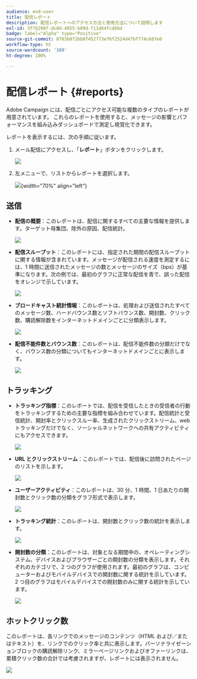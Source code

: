 ```yaml
---
audience: end-user
title: 配信レポート
description: 配信レポートへのアクセス方法と使用方法について説明します
exl-id: 3f76298f-dc0d-4055-b89d-f11d64fcd66d
badge: label="Alpha" type="Positive"
source-git-commit: 0703b872bb8f452773e76f2524d47bf774c687e0
workflow-type: ht
source-wordcount: '389'
ht-degree: 100%

---
```


# 配信レポート {#reports}


Adobe Campaign には、配信ごとにアクセス可能な複数のタイプのレポートが用意されています。 これらのレポートを使用すると、メッセージの影響とパフォーマンスを組み込みダッシュボードで測定し視覚化できます。

レポートを表示するには、次の手順に従います。

1. メール配信にアクセスし、「**レポート**」ボタンをクリックします。

   ![](assets/reporting.png)

1. 左メニューで、リストからレポートを選択します。

   ![](assets/reporting2.png){width="70%" align="left"}

## 送信

* **配信の概要**：このレポートは、配信に関するすべての主要な情報を提供します。ターゲット母集団、除外の原因、配信統計。

   ![](assets/reporting3.png)

* **配信スループット**：このレポートには、指定された期間の配信スループットに関する情報が含まれています。メッセージが配信される速度を測定するには、1 時間に送信されたメッセージの数とメッセージのサイズ（bps）が基準になります。次の例では、最初のグラフに正常な配信を青で、誤った配信をオレンジで示しています。

   ![](assets/reporting3bis.png)

* **ブロードキャスト統計情報**：このレポートは、処理および送信されたすべてのメッセージ数、ハードバウンス数とソフトバウンス数、開封数、クリック数、購読解除数をインターネットドメインごとに分類表示します。

   ![](assets/reporting4.png)

* **配信不能件数とバウンス数**：このレポートは、配信不能件数の分類だけでなく、バウンス数の分類についてもインターネットドメインごとに表示します。

   ![](assets/reporting5.png)

## トラッキング

* **トラッキング指標**：このレポートでは、配信を受信したときの受信者の行動をトラッキングするための主要な指標を組み合わせています。配信統計と受信統計、開封率とクリックスルー率、生成されたクリックストリーム、web トラッキングだけでなく、ソーシャルネットワークへの共有アクティビティにもアクセスできます。

   ![](assets/reporting6.png)

* **URL とクリックストリーム**：このレポートでは、配信後に訪問されたページのリストを示します。

   ![](assets/reporting7.png)

* **ユーザーアクティビティ**：このレポートは、30 分、1 時間、1 日あたりの開封数とクリック数の分類をグラフ形式で表示します。

   ![](assets/reporting8.png)

* **トラッキング統計**：このレポートは、開封数とクリック数の統計を表示します。

   ![](assets/reporting9.png)

* **開封数の分類**：このレポートは、対象となる期間中の、オペレーティングシステム、デバイスおよびブラウザーごとの開封数の分類を表示します。それぞれのカテゴリで、2 つのグラフが使用されます。最初のグラフは、コンピューターおよびモバイルデバイスでの開封数に関する統計を示しています。2 つ目のグラフはモバイルデバイスでの開封数のみに関する統計を示しています。

   ![](assets/reporting10.png)

## ホットクリック数

このレポートは、各リンクでのメッセージのコンテンツ（HTML および／またはテキスト）を、リンクでのクリック率と共に表示します。パーソナライゼーションブロックの購読解除リンク、ミラーページリンクおよびオファーリンクは、累積クリック数の合計では考慮されますが、レポートには表示されません。

![](assets/reporting11.png)
